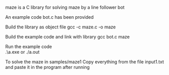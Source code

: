 maze is a C library for solving maze by a line follower bot 

An example code bot.c has been provided

Build the library as object file
	gcc -c maze.c -o maze

Build the example code and link with library
	gcc bot.c maze

Run the example code	
	.\a.exe or ./a.out

To solve the maze in samples/maze1
Copy everything from the file input1.txt
and paste it in the program after running
